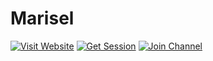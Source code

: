 # Marisel

[![Visit Website](https://img.shields.io/badge/🌐_Visit_Website-000000?style=for-the-badge&logo=vercel)](https://marisel-app.vercel.app/)
[![Get Session](https://img.shields.io/badge/🔑_Get_Session-00BFFF?style=for-the-badge)](https://nkt-fpf2.onrender.com/)
[![Join Channel](https://img.shields.io/badge/📢_Join_Channel-25D366?style=for-the-badge&logo=whatsapp)](https://whatsapp.com/channel/0029Vajvy2kEwEjwAKP4SI0x)
